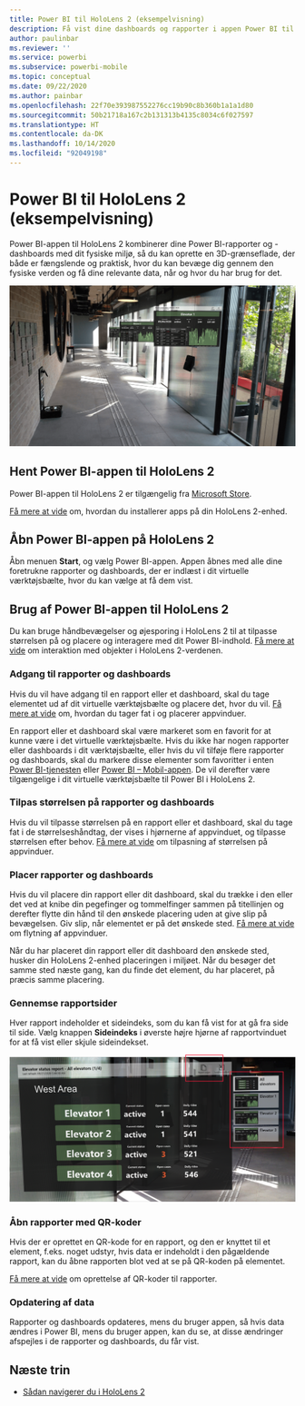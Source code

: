 ```yaml
---
title: Power BI til HoloLens 2 (eksempelvisning)
description: Få vist dine dashboards og rapporter i appen Power BI til HoloLens 2.
author: paulinbar
ms.reviewer: ''
ms.service: powerbi
ms.subservice: powerbi-mobile
ms.topic: conceptual
ms.date: 09/22/2020
ms.author: painbar
ms.openlocfilehash: 22f70e393987552276cc19b90c8b360b1a1a1d80
ms.sourcegitcommit: 50b21718a167c2b131313b4135c8034c6f027597
ms.translationtype: HT
ms.contentlocale: da-DK
ms.lasthandoff: 10/14/2020
ms.locfileid: "92049198"
---
```

# <a name="power-bi-for-hololens-2-preview"></a>Power BI til HoloLens 2 (eksempelvisning)
Power BI-appen til HoloLens 2 kombinerer dine Power BI-rapporter og -dashboards med dit fysiske miljø, så du kan oprette en 3D-grænseflade, der både er fængslende og praktisk, hvor du kan bevæge dig gennem den fysiske verden og få dine relevante data, når og hvor du har brug for det.

![Billede fra HoloLens 2, der viser flydende Power BI-rapporter.](media/mobile-hololens2-app/power-bi-hololens2-floating-reports.png)

## <a name="get-the-power-bi-app-for-hololens-2"></a>Hent Power BI-appen til HoloLens 2 

Power BI-appen til HoloLens 2 er tilgængelig fra [Microsoft Store](https://go.microsoft.com/fwlink/?linkid=526478).

[Få mere at vide](/hololens/holographic-store-apps) om, hvordan du installerer apps på din HoloLens 2-enhed.

## <a name="open-the-power-bi-app-on-your-hololens-2"></a>Åbn Power BI-appen på HoloLens 2

Åbn menuen **Start**, og vælg Power BI-appen. Appen åbnes med alle dine foretrukne rapporter og dashboards, der er indlæst i dit virtuelle værktøjsbælte, hvor du kan vælge at få dem vist.

## <a name="using-the-power-bi-app-for-hololens-2"></a>Brug af Power BI-appen til HoloLens 2

Du kan bruge håndbevægelser og øjesporing i HoloLens 2 til at tilpasse størrelsen på og placere og interagere med dit Power BI-indhold. [Få mere at vide](/hololens/hololens2-basic-usage) om interaktion med objekter i HoloLens 2-verdenen.

### <a name="access-reports-and-dashboards"></a>Adgang til rapporter og dashboards

Hvis du vil have adgang til en rapport eller et dashboard, skal du tage elementet ud af dit virtuelle værktøjsbælte og placere det, hvor du vil. [Få mere at vide](/hololens/hololens2-basic-usage#moving-holograms) om, hvordan du tager fat i og placerer appvinduer.

En rapport eller et dashboard skal være markeret som en favorit for at kunne være i det virtuelle værktøjsbælte. Hvis du ikke har nogen rapporter eller dashboards i dit værktøjsbælte, eller hvis du vil tilføje flere rapporter og dashboards, skal du markere disse elementer som favoritter i enten [Power BI-tjenesten](../end-user-favorite.md) eller [Power BI – Mobil-appen](mobile-apps-favorites.md). De vil derefter være tilgængelige i dit virtuelle værktøjsbælte til Power BI i HoloLens 2.

### <a name="resize-reports-and-dashboards"></a>Tilpas størrelsen på rapporter og dashboards

Hvis du vil tilpasse størrelsen på en rapport eller et dashboard, skal du tage fat i de størrelseshåndtag, der vises i hjørnerne af appvinduet, og tilpasse størrelsen efter behov. [Få mere at vide](/hololens/hololens2-basic-usage#resizing-holograms) om tilpasning af størrelsen på appvinduer.

### <a name="position-reports-and-dashboards-in-space"></a>Placer rapporter og dashboards

Hvis du vil placere din rapport eller dit dashboard, skal du trække i den eller det ved at knibe din pegefinger og tommelfinger sammen på titellinjen og derefter flytte din hånd til den ønskede placering uden at give slip på bevægelsen. Giv slip, når elementet er på det ønskede sted. [Få mere at vide](/hololens/hololens2-basic-usage#moving-holograms) om flytning af appvinduer.

Når du har placeret din rapport eller dit dashboard den ønskede sted, husker din HoloLens 2-enhed placeringen i miljøet. Når du besøger det samme sted næste gang, kan du finde det element, du har placeret, på præcis samme placering.

### <a name="browse-report-pages"></a>Gennemse rapportsider

Hver rapport indeholder et sideindeks, som du kan få vist for at gå fra side til side. Vælg knappen **Sideindeks** i øverste højre hjørne af rapportvinduet for at få vist eller skjule sideindekset.

![Billede, der viser rapportsideindekset i Power BI til HoloLens 2](media/mobile-hololens2-app/power-bi-hololens2-browse-report-pages.png)

### <a name="open-reports-with-qr-codes"></a>Åbn rapporter med QR-koder

Hvis der er oprettet en QR-kode for en rapport, og den er knyttet til et element, f.eks. noget udstyr, hvis data er indeholdt i den pågældende rapport, kan du åbne rapporten blot ved at se på QR-koden på elementet.

[Få mere at vide](../../create-reports/service-create-qr-code-for-report.md) om oprettelse af QR-koder til rapporter.

### <a name="data-refresh"></a>Opdatering af data

Rapporter og dashboards opdateres, mens du bruger appen, så hvis data ændres i Power BI, mens du bruger appen, kan du se, at disse ændringer afspejles i de rapporter og dashboards, du får vist.

## <a name="next-steps"></a>Næste trin

* [Sådan navigerer du i HoloLens 2](/hololens/hololens2-basic-usage)